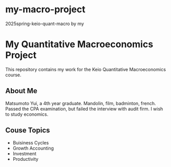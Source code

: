 # my-macro-project
2025spring-keio-quant-macro by my

# My Quantitative Macroeconomics Project

This repository contains my work for the Keio Quantitative Macroeconomics course.

## About Me

Matsumoto Yui, a 4th year graduate.
Mandolin, film, badminton, french.
Passed the CPA examination, but failed the interview with audit firm.
I wish to study economics.

## Couse Topics
- Buisiness Cycles
- Growth Accounting
- Investment
- Productivity
